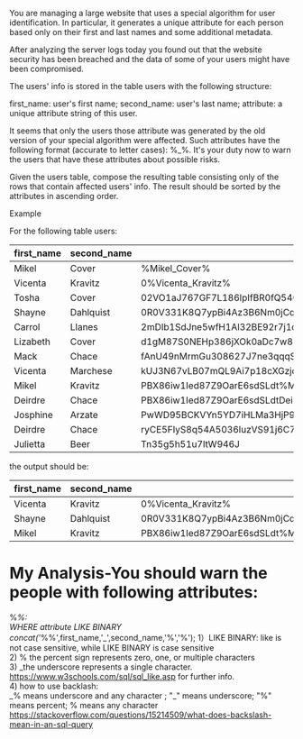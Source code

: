 You are managing a large website that uses a special algorithm for user identification. In particular, it generates a unique attribute for each person based only on their first and last names and some additional metadata.

After analyzing the server logs today you found out that the website security has been breached and the data of some of your users might have been compromised.

The users' info is stored in the table users with the following structure:

first_name: user's first name;
second_name: user's last name;
attribute: a unique attribute string of this user.  

It seems that only the users those attribute was generated by the old version of your special algorithm were affected. Such attributes have the following format (accurate to letter cases): <one or more arbitrary character>%<first name>_<second name>%<zero or more arbitrary characters>. It's your duty now to warn the users that have these attributes about possible risks.

Given the users table, compose the resulting table consisting only of the rows that contain affected users' info. The result should be sorted by the attributes in ascending order.

Example

For the following table users: 

| first\_name | second\_name | attribute                                                            |
|-------------|--------------|----------------------------------------------------------------------|
| Mikel       | Cover        | %Mikel\_Cover%                                                       |
| Vicenta     | Kravitz      | 0%Vicenta\_Kravitz%                                                  |
| Tosha       | Cover        | 02VO1aJ767GF7L186lpIfBR0fQ5406Q02YcpG42LDF4Bv26                      |
| Shayne      | Dahlquist    | 0R0V331K8Q7ypBi4Az3B6Nm0jCqUk%Shayne\_Dahlquist%46E3O0u7t7           |
| Carrol      | Llanes       | 2mDIb1SdJne5wfH1Al32BE92r7j1d60PJ263b2vyPn3zxQ2P7sVOM26J11UT6W0Np    |
| Lizabeth    | Cover        | d1gM87S0NEHp386jXOk0aDc7w8bx4u8q7D82ff2Z4YT43iLyZ39xYbEDXMk          |
| Mack        | Chace        | fAnU49nMrmGu308627J7ne3qqqSPJDnq6dwW607lahNB5DinTR2Rkp549G7          |
| Vicenta     | Marchese     | kUJ3N67vLB07mQL9Ai7p18cXGzjdT32r8283ZQi                              |
| Mikel       | Kravitz      | PBX86iw1Ied87Z9OarE6sdSLdt%Mikel\_Kravitz%W73XOY9YaOgi060r2x12D2EmD7 |
| Deirdre     | Chace        | PBX86iw1Ied87Z9OarE6sdSLdtDeirdrelChaceW73XOY9YaOgi060r2x12D2EmD7    |
| Josphine    | Arzate       | PwWD95BCKVYn5YD7iHLMa3HjP9tH%josphine\_arzate%d2hNHNd3RpqfUREN47     |
| Deirdre     | Chace        | ryCE5FIyS8q54A5036luzVS91j6C7P76E9X0O58htzgthuX24LG%DEirdre\_Chace%  |
| Julietta    | Beer         | Tn35g5h51u7ltW946J                                                   |

the output should be:

| first\_name | second\_name | attribute                                                            |
|-------------|--------------|----------------------------------------------------------------------|
| Vicenta     | Kravitz      | 0%Vicenta\_Kravitz%                                                  |
| Shayne      | Dahlquist    | 0R0V331K8Q7ypBi4Az3B6Nm0jCqUk%Shayne\_Dahlquist%46E3O0u7t7           |
| Mikel       | Kravitz      | PBX86iw1Ied87Z9OarE6sdSLdt%Mikel\_Kravitz%W73XOY9YaOgi060r2x12D2EmD7 |

# My Analysis-You should warn the people with following attributes: 
<one or more arbitrary character>%<first name>_<second name>%<zero or more arbitrary characters>:  
  WHERE attribute LIKE BINARY concat('_%\%',first_name,'\_',second_name,'\%','%');
1）LIKE BINARY: like is not case sensitive, while LIKE BINARY is case sensitive  
2) % the percent sign represents zero, one, or multiple characters  
3) _the underscore represents a single character.
https://www.w3schools.com/sql/sql_like.asp for further info.  
4) how to use backlash:  
  _% means underscore and any character ; "\_" means underscore; "\%" means percent; % means any character  
  https://stackoverflow.com/questions/15214509/what-does-backslash-mean-in-an-sql-query
  
